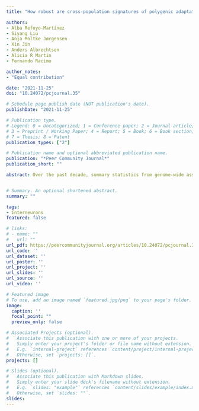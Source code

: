 ```yaml
---
title: "How robust are cross-population signatures of polygenic adaptation in humans?"

authors:
- Alba Refoyo-Martínez
- Siyang Liu
- Anja Moltke Jørgensen
- Xin Jin
- Anders Albrechtsen
- Alicia R Martin
- Fernando Racimo

author_notes:
- "Equal contribution"

date: "2021-11-25"
doi: "10.24072/pcjournal.35"

# Schedule page publish date (NOT publication's date).
publishDate: "2021-11-25"

# Publication type.
# Legend: 0 = Uncategorized; 1 = Conference paper; 2 = Journal article;
# 3 = Preprint / Working Paper; 4 = Report; 5 = Book; 6 = Book section;
# 7 = Thesis; 8 = Patent
publication_types: ["2"]

# Publication name and optional abbreviated publication name.
publication: "*Peer Community Journal*"
publication_short: ""

abstract: Over the past decade, summary statistics from genome-wide association studies (GWASs) have been used to detect and quantify polygenic adaptation in humans. Several studies have reported signatures of natural selection at sets of SNPs associated with complex traits, like height and body mass index. However, more recent studies suggest that some of these signals may be caused by biases from uncorrected population stratification in the GWAS data with which these tests are performed. Moreover, past studies have predominantly relied on SNP effect size estimates obtained from GWAS panels of European ancestries, which are known to be poor predictors of phenotypes in non-European populations. Here, we collated GWAS data from multiple anthropometric and metabolic traits that have been measured in more than one cohort around the world, including the UK Biobank, FINRISK, Chinese NIPT, Biobank Japan, APCDR and PAGE. We then evaluated how robust signals of polygenic score overdispersion (which have been interpreted as suggesting polygenic adaptation) are to the choice of GWAS cohort used to identify associated variants and their effect size estimates. We did so while using the same panel to obtain population allele frequencies (The 1000 Genomes Project). We observe many discrepancies across tests performed on the same phenotype and find that association studies performed using multiple different cohorts, like meta-analyses and mega-analyses, tend to produce polygenic scores with strong overdispersion across populations. This results in apparent signatures of polygenic adaptation which are not observed when using effect size estimates from biobank-based GWASs of homogeneous ancestries. Indeed, we were able to artificially create score overdispersion when taking the UK Biobank cohort and simulating a meta-analysis on multiple subsets of the cohort. Finally, we show that the amount of overdispersion in scores for educational attainment - a trait with strong social implications and high potential for misinterpretation - is also strongly dependent on the specific GWAS used to build them. This suggests that extreme caution should be taken in the execution and interpretation of future tests of polygenic score overdispersion based on population differentiation, especially when using summary statistics from a GWAS that combines multiple cohorts.


# Summary. An optional shortened abstract.
summary: ""

tags:
- Interneurons
featured: false

# links:
# - name: ""
#   url: ""
url_pdf: https://peercommunityjournal.org/articles/10.24072/pcjournal.35
url_code: ''
url_dataset: ''
url_poster: ''
url_project: ''
url_slides: ''
url_source: ''
url_video: ''

# Featured image
# To use, add an image named `featured.jpg/png` to your page's folder. 
image:
  caption: ''
  focal_point: ""
  preview_only: false

# Associated Projects (optional).
#   Associate this publication with one or more of your projects.
#   Simply enter your project's folder or file name without extension.
#   E.g. `internal-project` references `content/project/internal-project/index.md`.
#   Otherwise, set `projects: []`.
projects: []

# Slides (optional).
#   Associate this publication with Markdown slides.
#   Simply enter your slide deck's filename without extension.
#   E.g. `slides: "example"` references `content/slides/example/index.md`.
#   Otherwise, set `slides: ""`.
slides:
---
```

